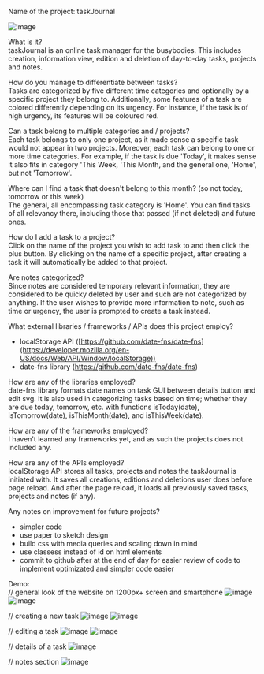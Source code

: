 Name of the project: taskJournal

![image](https://github.com/user-attachments/assets/666d943b-df05-40f4-ab2a-9a377ee0e4ee)

What is it? <br />
taskJournal is an online task manager for the busybodies. This includes creation, information view, edition and deletion of day-to-day tasks, projects and notes. 

How do you manage to differentiate between tasks? <br />
Tasks are categorized by five different time categories and optionally by a specific project they belong to. Additionally, some features of a task are colored differently depending on its urgency. For instance, if the task is of high urgency, its features will be coloured red. 

Can a task belong to multiple categories and / projects? <br />
Each task belongs to only one project, as it made sense a specific task would not appear in two projects. Moreover, each task can belong to one or more time categories. For example, if the task is due 'Today', it makes sense it also fits in category 'This Week, 'This Month, and the general one, 'Home', but not 'Tomorrow'.

Where can I find a task that doesn't belong to this month? (so not today, tomorrow or this week) <br />
The general, all encompassing task category is 'Home'. You can find tasks of all relevancy there, including those that passed (if not deleted) and future ones.

How do I add a task to a project? <br />
Click on the name of the project you wish to add task to and then click the plus button. By clicking on the name of a specific project, after creating a task it will automatically be added to that project.

Are notes categorized? <br />
Since notes are considered temporary relevant information, they are considered to be quicky deleted by user and such are not categorized by anything. If the user wishes to provide more information to note, such as time or urgency, the user is prompted to create a task instead.

What external libraries / frameworks / APIs does this project employ? <br />
+ localStorage API ([https://github.com/date-fns/date-fns](https://developer.mozilla.org/en-US/docs/Web/API/Window/localStorage))
+ date-fns library (https://github.com/date-fns/date-fns)

How are any of the libraries employed? <br />
date-fns library formats date names on task GUI between details button and edit svg. It is also used in categorizing tasks based on time; whether they are due today, tomorrow, etc. with functions isToday(date), isTomorrow(date), isThisMonth(date), and isThisWeek(date).

How are any of the frameworks employed? <br />
I haven't learned any frameworks yet, and as such the projects does not included any.

How are any of the APIs employed? <br />
localStorage API stores all tasks, projects and notes the taskJournal is initiated with. It saves all creations, editions and deletions user does before page reload. And after the page reload, it loads all previously saved tasks, projects and notes (if any).

Any notes on improvement for future projects? <br />
+ simpler code
+ use paper to sketch design
+ build css with media queries and scaling down in mind
+ use classess instead of id on html elements
+ commit to github after at the end of day for easier review of code to implement optimizated and simpler code easier

Demo: <br />
// general look of the website on 1200px+ screen and smartphone
![image](https://github.com/user-attachments/assets/666d943b-df05-40f4-ab2a-9a377ee0e4ee)
![image](https://github.com/user-attachments/assets/b689c8e0-882e-47e6-9fc7-c3d0226a882d)


// creating a new task
![image](https://github.com/user-attachments/assets/dfff1d97-8c0b-48e3-b0d1-93b6961efecf)
![image](https://github.com/user-attachments/assets/eccbb6b8-5cef-416b-a41b-dd945a3086e6)


// editing a task 
![image](https://github.com/user-attachments/assets/a66f17c1-13e8-44b5-964b-e50dec221cf6)
![image](https://github.com/user-attachments/assets/d471cd25-9dad-415c-9acb-5cbb5ddb345d)


// details of a task
![image](https://github.com/user-attachments/assets/1d24089e-bc56-44a1-9f91-a3e278e3e08e)

// notes section
![image](https://github.com/user-attachments/assets/219d5bba-1ecc-444c-a9de-e7babf31e2e8)

